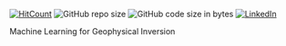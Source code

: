 [![HitCount](http://hits.dwyl.com/ezygeo-ai/mlgi.svg)](http://hits.dwyl.com/ezygeo-ai/mlgi)
![GitHub repo size](https://img.shields.io/github/repo-size/ezygeo-ai/mlgi)
![GitHub code size in bytes](https://img.shields.io/github/languages/code-size/ezygeo-ai/mlgi)
[![LinkedIn](https://img.shields.io/badge/-LinkedIn-black.svg?style=flat&logo=linkedin&colorB=555)](https://www.linkedin.com/company/28696953)

Machine Learning for Geophysical Inversion